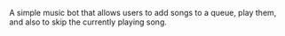 A simple music bot that allows users to add songs to a queue, play them, and also to skip the currently playing song.
